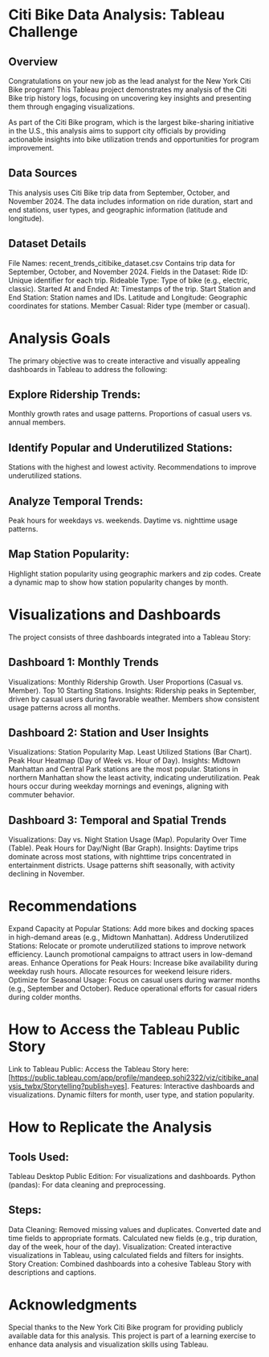 # Citi Bike Data Analysis: Tableau Challenge
## Overview
Congratulations on your new job as the lead analyst for the New York Citi Bike program! This Tableau project demonstrates my analysis of the Citi Bike trip history logs, focusing on uncovering key insights and presenting them through engaging visualizations.

As part of the Citi Bike program, which is the largest bike-sharing initiative in the U.S., this analysis aims to support city officials by providing actionable insights into bike utilization trends and opportunities for program improvement.

## Data Sources
This analysis uses Citi Bike trip data from September, October, and November 2024. The data includes information on ride duration, start and end stations, user types, and geographic information (latitude and longitude).

## Dataset Details
File Names:
recent_trends_citibike_dataset.csv
Contains trip data for September, October, and November 2024.
Fields in the Dataset:
Ride ID: Unique identifier for each trip.
Rideable Type: Type of bike (e.g., electric, classic).
Started At and Ended At: Timestamps of the trip.
Start Station and End Station: Station names and IDs.
Latitude and Longitude: Geographic coordinates for stations.
Member Casual: Rider type (member or casual).
# Analysis Goals
The primary objective was to create interactive and visually appealing dashboards in Tableau to address the following:

## Explore Ridership Trends:

Monthly growth rates and usage patterns.
Proportions of casual users vs. annual members.
## Identify Popular and Underutilized Stations:

Stations with the highest and lowest activity.
Recommendations to improve underutilized stations.
## Analyze Temporal Trends:

Peak hours for weekdays vs. weekends.
Daytime vs. nighttime usage patterns.
## Map Station Popularity:

Highlight station popularity using geographic markers and zip codes.
Create a dynamic map to show how station popularity changes by month.
# Visualizations and Dashboards
The project consists of three dashboards integrated into a Tableau Story:

## Dashboard 1: Monthly Trends
Visualizations:
Monthly Ridership Growth.
User Proportions (Casual vs. Member).
Top 10 Starting Stations.
Insights:
Ridership peaks in September, driven by casual users during favorable weather.
Members show consistent usage patterns across all months.
## Dashboard 2: Station and User Insights
Visualizations:
Station Popularity Map.
Least Utilized Stations (Bar Chart).
Peak Hour Heatmap (Day of Week vs. Hour of Day).
Insights:
Midtown Manhattan and Central Park stations are the most popular.
Stations in northern Manhattan show the least activity, indicating underutilization.
Peak hours occur during weekday mornings and evenings, aligning with commuter behavior.
## Dashboard 3: Temporal and Spatial Trends
Visualizations:
Day vs. Night Station Usage (Map).
Popularity Over Time (Table).
Peak Hours for Day/Night (Bar Graph).
Insights:
Daytime trips dominate across most stations, with nighttime trips concentrated in entertainment districts.
Usage patterns shift seasonally, with activity declining in November.
# Recommendations
Expand Capacity at Popular Stations:
Add more bikes and docking spaces in high-demand areas (e.g., Midtown Manhattan).
Address Underutilized Stations:
Relocate or promote underutilized stations to improve network efficiency.
Launch promotional campaigns to attract users in low-demand areas.
Enhance Operations for Peak Hours:
Increase bike availability during weekday rush hours.
Allocate resources for weekend leisure riders.
Optimize for Seasonal Usage:
Focus on casual users during warmer months (e.g., September and October).
Reduce operational efforts for casual riders during colder months.
# How to Access the Tableau Public Story
Link to Tableau Public:
Access the Tableau Story here: [https://public.tableau.com/app/profile/mandeep.sohi2322/viz/citibike_analysis_twbx/Storytelling?publish=yes].
Features:
Interactive dashboards and visualizations.
Dynamic filters for month, user type, and station popularity.
# How to Replicate the Analysis
## Tools Used:
Tableau Desktop Public Edition: For visualizations and dashboards.
Python (pandas): For data cleaning and preprocessing.
## Steps:
Data Cleaning:
Removed missing values and duplicates.
Converted date and time fields to appropriate formats.
Calculated new fields (e.g., trip duration, day of the week, hour of the day).
Visualization:
Created interactive visualizations in Tableau, using calculated fields and filters for insights.
Story Creation:
Combined dashboards into a cohesive Tableau Story with descriptions and captions.
# Acknowledgments
Special thanks to the New York Citi Bike program for providing publicly available data for this analysis. This project is part of a learning exercise to enhance data analysis and visualization skills using Tableau.


